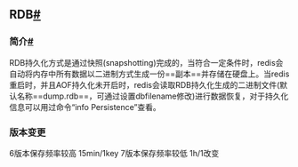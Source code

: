 ## **RDB[#](https://link.zhihu.com/?target=https%3A//www.cnblogs.com/monkey-code/p/13087736.html%234113548194)**

### **简介[#](https://link.zhihu.com/?target=https%3A//www.cnblogs.com/monkey-code/p/13087736.html%233970402563)**

RDB持久化方式是通过快照(snapshotting)完成的，当符合一定条件时，redis会自动将内存中所有数据以二进制方式生成一份==副本==并存储在硬盘上。当redis重启时，并且AOF持久化未开启时，redis会读取RDB持久化生成的二进制文件(默认名称==dump.rdb==，可通过设置dbfilename修改)进行数据恢复，对于持久化信息可以用过命令“info Persistence”查看。
### 版本变更
6版本保存频率较高 15min/1key
7版本保存频率较低 1h/1改变

